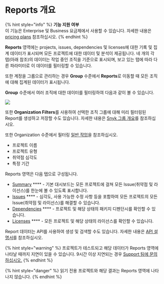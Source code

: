 # Reports 개요

{% hint style="info" %}
**기능 지원 여부**\
이 기능은 Enterprise 및 Business 요금제에서 사용할 수 있습니다. 자세한 내용은 [pricing plans](https://snyk.io/plans/) 참조하십시오.
{% endhint %}

**Reports** 영역에는 projects, issues, dependencies 및 licenses에 대한 기록 및 집계 데이터가 표시되며 모든 프로젝트에 대한 데이터 및 분석이 제공됩니다. 네 개의 각 탭(아래 참조)의 데이터는 작업 중인 조직을 기준으로 표시되며, 보고 있는 탭에 따라 다른 파라미터로 이 데이터를 필터링할 수 있습니다.

또한 계정을 그룹으로 관리하는 경우 **Group** 수준에서 **Reports**로 이동할 때 모든 조직에 대해 집계된 데이터가 표시됩니다.

**Group** 수준에서 여러 조직에 대한 데이터를 필터링하여 다음과 같이 볼 수 있습니다.

![](../../.gitbook/assets/mceclip0-28-.png)

또한 **Organization Filters**를 사용하여 선택한 조직 그룹에 대해 미리 필터링된 Report를 생성하고 저장할 수도 있습니다. 자세한 내용은 [Snyk 그룹 개요](../user-and-group-management/managing-groups-and-organizations/snyk-groups-overview.md)를 참조하십시오.

또한 Organization 수준에서 필터링 [일반 작업](general-actions.md)을 참조하십시오.

* 프로젝트 이름
* 프로젝트 유형
* 취약점 심각도
* 특정 기간

Reports 영역은 다음 탭으로 구성됩니다.

* [Summary](summary-tab.md) **** - 기본 대시보드는 모든 프로젝트에 걸쳐 모든 Issue(취약점 및 라이선스)를 한눈에 볼 수 있도록 표시합니다.
* [Issues](issues-tab.md) **** - 심각도, 사용 가능한 수정 사항 등을 포함하여 모든 프로젝트의 모든 Issue(취약점 및 라이선스)를 해결할 수 있습니다.
* [Dependencies](dependencies-tab.md) **** - 프로젝트 및 해당 상태의 패키지 디펜던시를 확인할 수 있습니다.
* [Licenses](licenses-tab.md) **** - 모든 프로젝트 및 해당 상태의 라이선스를 확인할 수 있습니다.

Report 데이터는 API를 사용하여 생성 및 검색할 수도 있습니다. 자세한 내용은 [API 설명서](https://snyk.docs.apiary.io/#introduction)를 참조하십시오.

{% hint style="warning" %}
프로젝트가 테스트되고 해당 데이터가 Reports 영역에 나타날 때까지 지연이 있을 수 있습니다. 9시간 이상 지연되는 경우 [Support 팀에 문의하십시오.](https://support.snyk.io/hc/en-us/requests/new)
{% endhint %}

{% hint style="danger" %}
읽기 전용 프로젝트와 해당 결과는 Reports 영역에 나타나지 않습니다.
{% endhint %}
